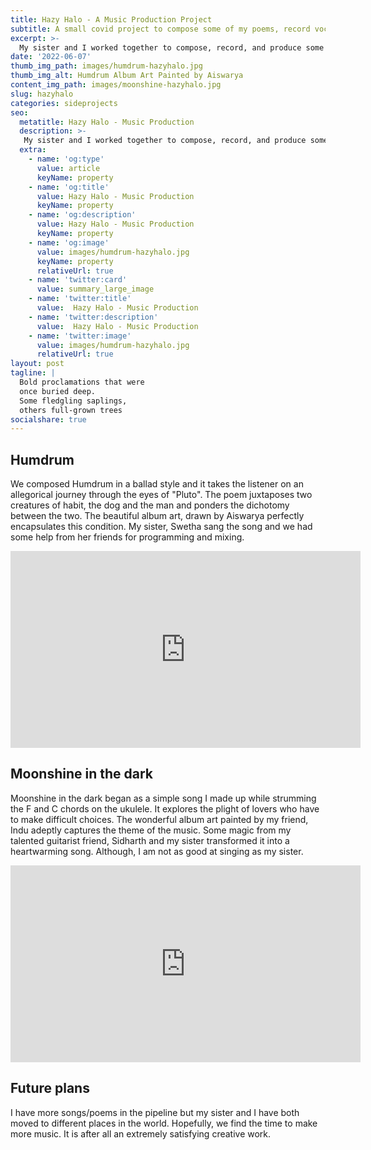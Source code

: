 ```yaml
---
title: Hazy Halo - A Music Production Project
subtitle: A small covid project to compose some of my poems, record vocals, and produce music.
excerpt: >-
  My sister and I worked together to compose, record, and produce some of my poems during the 2020 covid lockdown. We had a ukulele, a small recording setup, a laptop, and some help from friends.
date: '2022-06-07'
thumb_img_path: images/humdrum-hazyhalo.jpg
thumb_img_alt: Humdrum Album Art Painted by Aiswarya
content_img_path: images/moonshine-hazyhalo.jpg
slug: hazyhalo
categories: sideprojects
seo:
  metatitle: Hazy Halo - Music Production
  description: >-
   My sister and I worked together to compose, record, and produce some of my poems during the 2020 covid lockdown. We had a ukulele, a small recording setup, a laptop, and some help from friends.
  extra:
    - name: 'og:type'
      value: article
      keyName: property
    - name: 'og:title'
      value: Hazy Halo - Music Production
      keyName: property
    - name: 'og:description'
      value: Hazy Halo - Music Production
      keyName: property
    - name: 'og:image'
      value: images/humdrum-hazyhalo.jpg
      keyName: property
      relativeUrl: true
    - name: 'twitter:card'
      value: summary_large_image
    - name: 'twitter:title'
      value:  Hazy Halo - Music Production
    - name: 'twitter:description'
      value:  Hazy Halo - Music Production
    - name: 'twitter:image'
      value: images/humdrum-hazyhalo.jpg
      relativeUrl: true
layout: post
tagline: |
  Bold proclamations that were 
  once buried deep.   
  Some fledgling saplings, 
  others full-grown trees
socialshare: true
---
```


## Humdrum

We composed Humdrum in a ballad style and it takes the listener on an allegorical journey through the eyes of "Pluto". The poem juxtaposes two creatures of habit, the dog and the man and ponders the dichotomy between the two. The beautiful album art, drawn by Aiswarya perfectly encapsulates this condition. My sister, Swetha sang the song and we had some help from her friends for programming and mixing. 

<p>
<iframe width="560" height="315" src="https://www.youtube.com/embed/DnuQBEYJyHg" title="YouTube video player" frameborder="0" allow="accelerometer; autoplay; clipboard-write; encrypted-media; gyroscope; picture-in-picture" allowfullscreen></iframe>
</p>

## Moonshine in the dark

Moonshine in the dark began as a simple song I made up while strumming the F and C chords on the ukulele. It explores the plight of lovers who have to make difficult choices. The wonderful album art painted by my friend, Indu adeptly captures the theme of the music. Some magic from my talented guitarist friend, Sidharth and my sister transformed it into a heartwarming song. Although, I am not as good at singing as my sister. 

<P>
<iframe width="560" height="315" src="https://www.youtube.com/embed/G0kt-sQhEZs" title="YouTube video player" frameborder="0" allow="accelerometer; autoplay; clipboard-write; encrypted-media; gyroscope; picture-in-picture" allowfullscreen></iframe>
</p>

## Future plans

I have more songs/poems in the pipeline but my sister and I have both moved to different places in the world. Hopefully, we find the time to make more music. It is after all an extremely satisfying creative work.
